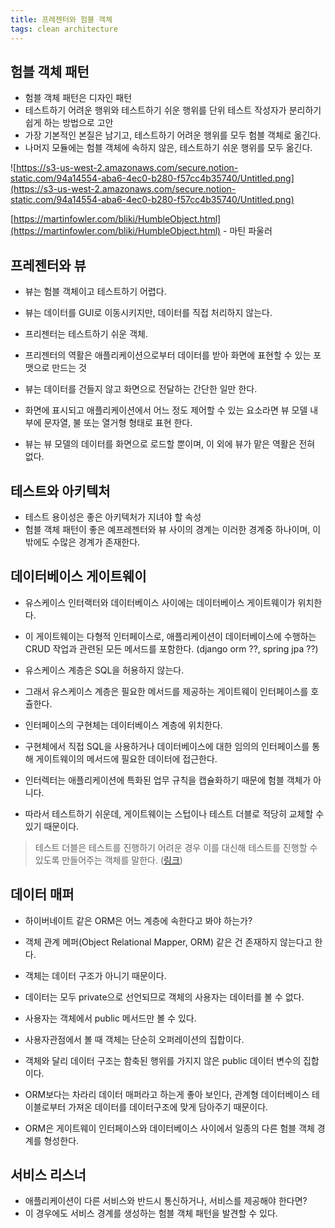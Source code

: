```yaml
---
title: 프레젠터와 험블 객체
tags: clean architecture
---
```

## 험블 객체 패턴

- 험블 객체 패턴은 디자인 패턴
- 테스트하기 어려운 행위와 테스트하기 쉬운 행위를 단위 테스트 작성자가 분리하기 쉽게 하는 방법으로 고안
- 가장 기본적인 본질은 남기고, 테스트하기 어려운 행위를 모두 험블 객체로 옮긴다.
- 나머지 모듈에는 험블 객체에 속하지 않은, 테스트하기 쉬운 행위를 모두 옮긴다.

![https://s3-us-west-2.amazonaws.com/secure.notion-static.com/94a14554-aba6-4ec0-b280-f57cc4b35740/Untitled.png](https://s3-us-west-2.amazonaws.com/secure.notion-static.com/94a14554-aba6-4ec0-b280-f57cc4b35740/Untitled.png)

[https://martinfowler.com/bliki/HumbleObject.html](https://martinfowler.com/bliki/HumbleObject.html) - 마틴 파울러

## 프레젠터와 뷰

- 뷰는 험블 객체이고 테스트하기 어렵다.
- 뷰는 데이터를 GUI로 이동시키지만, 데이터를 직접 처리하지 않는다.

- 프리젠터는 테스트하기 쉬운 객체.
- 프리젠터의 역활은 애플리케이션으로부터 데이터를 받아 화면에 표현할 수 있는 포맷으로 만드는 것
- 뷰는 데이터를 건들지 않고 화면으로 전달하는 간단한 일만 한다.

- 화면에 표시되고 애플리케이션에서 어느 정도 제어할 수 있는 요소라면 뷰 모델 내부에 문자열, 불 또는 열거형 형태로 표현 한다.
- 뷰는 뷰 모델의 데이터를 화면으로 로드할 뿐이며, 이 외에 뷰가 맡은 역활은 전혀 없다.

## 테스트와 아키텍처

- 테스트 용이성은 좋은 아키텍처가 지녀야 할 속성
- 험블 객체 패턴이 좋은 예프레젠터와 뷰 사이의 경계는 이러한 경계중 하나이며, 이 밖에도 수많은 경계가 존재한다.

## 데이터베이스 게이트웨이

- 유스케이스 인터랙터와 데이터베이스 사이에는 데이터베이스 게이트웨이가 위치한다.
- 이 게이트웨이는 다형적 인터페이스로, 애플리케이션이 데이터베이스에 수행하는 CRUD 작업과 관련된 모든 메서드를 포함한다. (django orm ??, spring jpa ??)

- 유스케이스 계층은 SQL을 허용하지 않는다.
- 그래서 유스케이스 계층은 필요한 메서드를 제공하는 게이트웨이 인터페이스를 호츌한다.
- 인터페이스의 구현체는 데이터베이스 계층에 위치한다.
- 구현체에서 직접 SQL을 사용하거나 데이터베이스에 대한 임의의 인터페이스를 통해 게이트웨이의 메서드에 필요한 데이터에 접근한다.

- 인터렉터는 애플리케이션에 특화된 업무 규칙을 캡슐화하기 때문에 험블 객체가 아니다.
- 따라서 테스트하기 쉬운데, 게이트웨이는 스텁이나 테스트 더블로 적당히 교체할 수 있기 때문이다.

> 테스트 더블은 테스트를 진행하기 어려운 경우 이를 대신해 테스트를 진행할 수 있도록 만들어주는 객체를 말한다. ([링크](https://woowacourse.github.io/javable/post/2020-09-19-what-is-test-double/))

## 데이터 매퍼

- 하이버네이트 같은 ORM은 어느 계층에 속한다고 봐야 하는가?

- 객체 관계 메퍼(Object Relational Mapper, ORM) 같은 건 존재하지 않는다고 한다.
- 객체는 데이터 구조가 아니기 때문이다.
- 데이터는 모두 private으로 선언되므로 객체의 사용자는 데이터를 볼 수 없다.
- 사용자는 객체에서 public 메서드만 볼 수 있다.
- 사용자관점에서 볼 때 객체는 단순히 오퍼레이션의 집합이다.

- 객체와 달리 데이터 구조는 함축된 행위를 가지지 않은 public 데이터 변수의 집합이다.
- ORM보다는 차라리 데이터 매퍼라고 하는게 좋아 보인다, 관계형 데이터베이스 테이블로부터 가져온 데이터를 데이터구조에 맞게 담아주기 때문이다.

- ORM은 게이트웨이 인터페이스와 데이터베이스 사이에서 일종의 다른 험블 객체 경계를 형성한다.

## 서비스 리스너

- 애플리케이션이 다른 서비스와 반드시 통신하거나, 서비스를 제공해야 한다면?
- 이 경우에도 서비스 경계를 생성하는 험블 객체 패턴을 발견할 수 있다.
